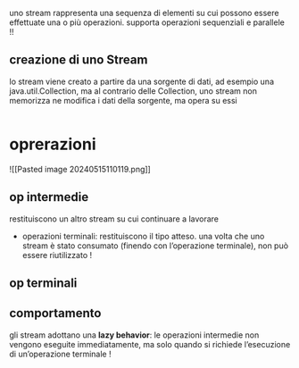 uno stream rappresenta una sequenza di elementi su cui possono essere effettuate una o più operazioni.
supporta operazioni sequenziali e parallele !!

## creazione di uno Stream
lo stream viene creato a partire da una sorgente di dati, ad esempio una java.util.Collection, ma al contrario delle Collection, uno stream non memorizza ne modifica i dati della sorgente, ma opera su essi
```java
```
# oprerazioni 
![[Pasted image 20240515110119.png]]
## op intermedie
restituiscono un altro stream su cui continuare a lavorare
- operazioni terminali: restituiscono il tipo atteso. 
una volta che uno stream è stato consumato (finendo con l’operazione terminale), non può essere riutilizzato !

## op terminali

## comportamento
gli stream adottano una **lazy behavior**: le operazioni intermedie non vengono eseguite immediatamente, ma solo quando si richiede l’esecuzione di un’operazione terminale !